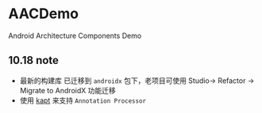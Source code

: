 # AACDemo
Android Architecture Components Demo

## **10.18 note** ## 
  
* 最新的构建库 已迁移到 `androidx` 包下，老项目可使用 Studio-> Refactor -> Migrate to AndroidX 功能迁移
* 使用 [kapt](http://kotlinlang.org/docs/reference/kapt.html) 来支持 `Annotation Processor`